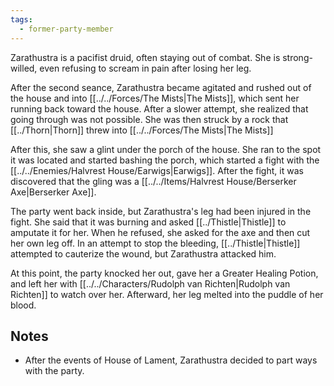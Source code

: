 ```yaml
---
tags:
  - former-party-member
---
```



Zarathustra is a pacifist druid, often staying out of combat. She is strong-willed, even refusing to scream in pain after losing her leg.

After the second seance, Zarathustra became agitated and rushed out of the house and into [[../../Forces/The Mists|The Mists]], which sent her running back toward the house. After a slower attempt, she realized that going through was not possible. She was then struck by a rock that [[../Thorn|Thorn]] threw into [[../../Forces/The Mists|The Mists]]

After this, she saw a glint under the porch of the house. She ran to the spot it was located and started bashing the porch, which started a fight with the [[../../Enemies/Halvrest House/Earwigs|Earwigs]]. After the fight, it was discovered that the gling was a [[../../Items/Halvrest House/Berserker Axe|Berserker Axe]].

The party went back inside, but Zarathustra's leg had been injured in the fight. She said that it was burning and asked [[../Thistle|Thistle]] to amputate it for her. When he refused, she asked for the axe and then cut her own leg off. In an attempt to stop the bleeding, [[../Thistle|Thistle]] attempted to cauterize the wound, but Zarathustra attacked him.

At this point, the party knocked her out, gave her a Greater Healing Potion, and left her with [[../../Characters/Rudolph van Richten|Rudolph van Richten]] to watch over her. Afterward, her leg melted into the puddle of her blood.

## Notes
- After the events of House of Lament, Zarathustra decided to part ways with the party.

